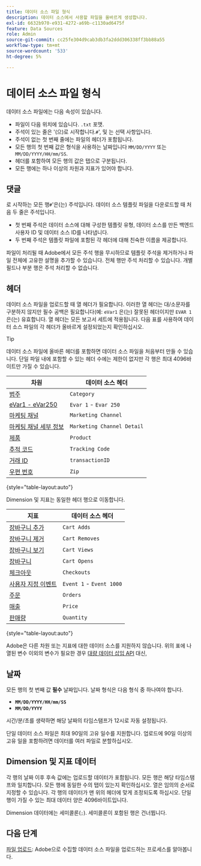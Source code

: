 ```yaml
---
title: 데이터 소스 파일 형식
description: 데이터 소스에서 사용할 파일을 올바르게 생성합니다.
exl-id: 6632b970-e931-4272-a69b-c1130ad6475f
feature: Data Sources
role: Admin
source-git-commit: cc25fe304d9cab3db3fa2ddd306338ff3bb88a55
workflow-type: tm+mt
source-wordcount: '533'
ht-degree: 5%

---
```


# 데이터 소스 파일 형식

데이터 소스 파일에는 다음 속성이 있습니다.

* 파일이 다음 위치에 있습니다. `.txt` 포맷.
* 주석이 있는 줄은 &#39;(으)로 시작합니다.`#`&#39;, 및 는 선택 사항입니다.
* 주석이 없는 첫 번째 줄에는 파일의 헤더가 포함됩니다.
* 모든 행의 첫 번째 값은 형식을 사용하는 날짜입니다 `MM/DD/YYYY` 또는 `MM/DD/YYYY/HH/mm/SS`.
* 헤더를 포함하여 모든 행의 값은 탭으로 구분됩니다.
* 모든 행에는 하나 이상의 차원과 지표가 있어야 합니다.

## 댓글

로 시작하는 모든 행`#`&#39;은(는) 주석입니다. 데이터 소스 템플릿 파일을 다운로드할 때 처음 두 줄은 주석입니다.

* 첫 번째 주석은 데이터 소스에 대해 구성한 템플릿 유형, 데이터 소스를 만든 백엔드 사용자 ID 및 데이터 소스 ID를 나타냅니다.
* 두 번째 주석은 템플릿 파일에 포함된 각 헤더에 대해 친숙한 이름을 제공합니다.

파일이 처리될 때 Adobe에서 모든 주석 행을 무시하므로 템플릿 주석을 제거하거나 파일 전체에 고유한 설명을 추가할 수 있습니다. 전체 행만 주석 처리할 수 있습니다. 개별 필드나 부분 행은 주석 처리할 수 없습니다.

## 헤더

데이터 소스 파일을 업로드할 때 열 헤더가 필요합니다. 이러한 열 헤더는 대/소문자를 구분하지 않지만 필수 공백은 필요합니다(예: `eVar1` 은(는) 잘못된 헤더이지만 `EVAR 1` 은(는) 유효합니다. 열 헤더는 모든 보고서 세트에 적용됩니다. 다음 표를 사용하여 데이터 소스 파일의 각 헤더가 올바르게 설정되었는지 확인하십시오.

>[!TIP]
>
>데이터 소스 파일에 올바른 헤더를 포함하면 데이터 소스 파일을 처음부터 만들 수 있습니다. 단일 파일 내에 포함할 수 있는 헤더 수에는 제한이 없지만 각 행은 최대 4096바이트만 가질 수 있습니다.

| 차원 | 데이터 소스 헤더 |
| --- | --- |
| [범주](/help/components/dimensions/category.md) | `Category` |
| [eVar1 - eVar250](/help/components/dimensions/evar.md) | `Evar 1` - `Evar 250` |
| [마케팅 채널](/help/components/dimensions/marketing-channel.md) | `Marketing Channel` |
| [마케팅 채널 세부 정보](/help/components/dimensions/marketing-detail.md) | `Marketing Channel Detail` |
| [제품](/help/components/dimensions/product.md) | `Product` |
| [추적 코드](/help/components/dimensions/tracking-code.md) | `Tracking Code` |
| [거래 ID](/help/implement/vars/page-vars/transactionid.md) | `transactionID` |
| [우편 번호](/help/components/dimensions/zip-code.md) | `Zip` |

{style="table-layout:auto"}

Dimension 및 지표는 동일한 헤더 행으로 이동합니다.

| 지표 | 데이터 소스 헤더 |
| --- | --- |
| [장바구니 추가](/help/components/metrics/cart-additions.md) | `Cart Adds` |
| [장바구니 제거](/help/components/metrics/cart-removals.md) | `Cart Removes` |
| [장바구니 보기](/help/components/metrics/cart-views.md) | `Cart Views` |
| [장바구니](/help/components/metrics/carts.md) | `Cart Opens` |
| [체크아웃](/help/components/metrics/checkouts.md) | `Checkouts` |
| [사용자 지정 이벤트](/help/components/metrics/custom-events.md) | `Event 1` - `Event 1000` |
| [주문](/help/components/metrics/orders.md) | `Orders` |
| [매출 ](/help/components/metrics/revenue.md) | `Price` |
| [판매량](/help/components/metrics/units.md) | `Quantity` |

{style="table-layout:auto"}

Adobe은 다른 차원 또는 지표에 대한 데이터 소스를 지원하지 않습니다. 위의 표에 나열된 변수 이외의 변수가 필요한 경우 [대량 데이터 삽입 API](https://developer.adobe.com/analytics-apis/docs/2.0/guides/endpoints/bulk-data-insertion/) 대신,

## 날짜

모든 행의 첫 번째 값 **필수** 날짜입니다. 날짜 형식은 다음 형식 중 하나여야 합니다.

* **`MM/DD/YYYY/HH/mm/SS`**
* **`MM/DD/YYYY`**

시간/분/초를 생략하면 해당 날짜의 타임스탬프가 12시로 자동 설정됩니다.

단일 데이터 소스 파일은 최대 90일의 고유 일수를 지원합니다. 업로드에 90일 이상의 고유 일을 포함하려면 데이터를 여러 파일로 분할하십시오.

## Dimension 및 지표 데이터

각 행의 날짜 이후 후속 값에는 업로드할 데이터가 포함됩니다. 모든 행은 해당 타임스탬프와 일치합니다. 모든 행에 동일한 수의 탭이 있는지 확인하십시오. 열은 임의의 순서로 지정할 수 있습니다. 각 행의 데이터가 맨 위의 헤더에 맞게 조정되도록 하십시오. 단일 행이 가질 수 있는 최대 데이터 양은 4096바이트입니다.

Dimension 데이터에는 세미콜론(`;`). 세미콜론이 포함된 행은 건너뜁니다.

## 다음 단계

[파일 업로드](file-upload.md): Adobe으로 수집할 데이터 소스 파일을 업로드하는 프로세스를 알아봅니다.
